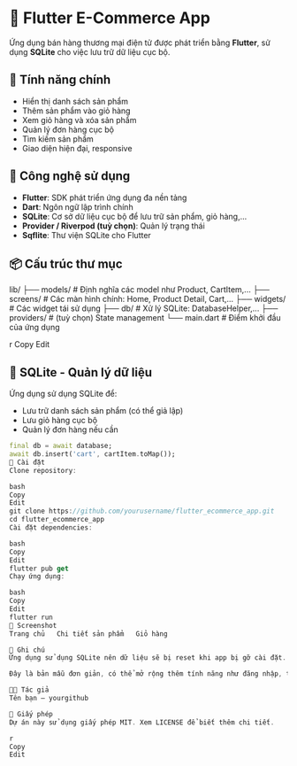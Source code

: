 # 🛒 Flutter E-Commerce App

Ứng dụng bán hàng thương mại điện tử được phát triển bằng **Flutter**, sử dụng **SQLite** cho việc lưu trữ dữ liệu cục bộ.

## 🚀 Tính năng chính

- Hiển thị danh sách sản phẩm
- Thêm sản phẩm vào giỏ hàng
- Xem giỏ hàng và xóa sản phẩm
- Quản lý đơn hàng cục bộ
- Tìm kiếm sản phẩm
- Giao diện hiện đại, responsive

## 🧱 Công nghệ sử dụng

- **Flutter**: SDK phát triển ứng dụng đa nền tảng
- **Dart**: Ngôn ngữ lập trình chính
- **SQLite**: Cơ sở dữ liệu cục bộ để lưu trữ sản phẩm, giỏ hàng,...
- **Provider / Riverpod (tuỳ chọn)**: Quản lý trạng thái
- **Sqflite**: Thư viện SQLite cho Flutter

## 📦 Cấu trúc thư mục

lib/
├── models/ # Định nghĩa các model như Product, CartItem,...
├── screens/ # Các màn hình chính: Home, Product Detail, Cart,...
├── widgets/ # Các widget tái sử dụng
├── db/ # Xử lý SQLite: DatabaseHelper,...
├── providers/ # (tuỳ chọn) State management
└── main.dart # Điểm khởi đầu của ứng dụng

r
Copy
Edit

## 💾 SQLite - Quản lý dữ liệu

Ứng dụng sử dụng SQLite để:

- Lưu trữ danh sách sản phẩm (có thể giả lập)
- Lưu giỏ hàng cục bộ
- Quản lý đơn hàng nếu cần

```dart
final db = await database;
await db.insert('cart', cartItem.toMap());
🔧 Cài đặt
Clone repository:

bash
Copy
Edit
git clone https://github.com/yourusername/flutter_ecommerce_app.git
cd flutter_ecommerce_app
Cài đặt dependencies:

bash
Copy
Edit
flutter pub get
Chạy ứng dụng:

bash
Copy
Edit
flutter run
📸 Screenshot
Trang chủ	Chi tiết sản phẩm	Giỏ hàng

📝 Ghi chú
Ứng dụng sử dụng SQLite nên dữ liệu sẽ bị reset khi app bị gỡ cài đặt.

Đây là bản mẫu đơn giản, có thể mở rộng thêm tính năng như đăng nhập, thanh toán, API,...

👨‍💻 Tác giả
Tên bạn – yourgithub

📃 Giấy phép
Dự án này sử dụng giấy phép MIT. Xem LICENSE để biết thêm chi tiết.

r
Copy
Edit
